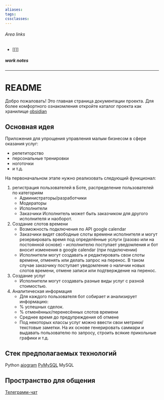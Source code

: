 ```yaml
---
aliases: 
tags: 
cssclasses:
---
```

###### Area links
- [[]]
##### work notes

_______________________________
# README

Добро пожаловать! Это главная страница документации проекта. Для более комфортного ознакомления откройте каталог проекта как хранилище [obsidian](https://obsidian.md/)
## Основная идея

Приложения для упрощения управления малым бизнесом в сфере оказания услуг:
- репетиторство
- персональные тренировки
- ноготочки 
- и т.д. 

На первоначальном этапе нужно реализовать следующий  функционал:
1. регистрация пользователей в Боте, распределение пользователей по категориям
	- Администраторы/разработчики
	- Модераторы
	- Исполнители
	- Заказчики
	Исполнитель может быть заказчиком для другого исполнителя и наоборот. 
2. Создание слотов времени 
	- Возможность подключения по API google calendar
	- Заказчики видят свободные слоты времени исполнителя и могут резервировать время под определённые услуги (разово или на постоянной основе) - исполнителю поступает уведомления и бот вносит изменения в google calendar (при подключении)
	- Исполнители могут создавать и редактировать свои слоты времени, отменять или делать запрос на перенос. В таком случае заказчику поступает уведомление о наличии новых слотов времени, отмене записи или подтверждение на перенос. 
3. Создание услуг
	- Исполнители могут создавать разные виды услуг с разной стоимостью. 
4. Аналитическая информация
	- Для каждого пользователя бот собирает и анализирует информацию:
	- % успешных сделок.
	- % отменённых/перенесённых слотов времени
	- Среднее время до предупреждения об отмене
	- Под некоторых классы услуг можно ввести свои метрики/текстовые заметки. На их основе генерировать саммари и выдавать пользователю по запросу, строить всякие прикольные графики и т.д. 

## Стек предполагаемых технологий

Python
	[aiogram](https://aiogram.dev/)
	[PyMySQL](https://pymysql.readthedocs.io/)
MySQL
## Пространство для общения

[Телеграмм-чат](https://t.me/+tk47YpZDjU1lZTYy)